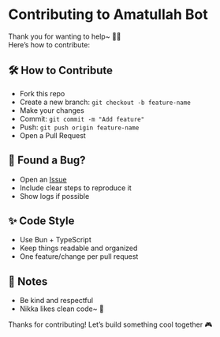 # Contributing to Amatullah Bot

Thank you for wanting to help~ 🧸✨  
Here’s how to contribute:

## 🛠 How to Contribute

- Fork this repo
- Create a new branch: `git checkout -b feature-name`
- Make your changes
- Commit: `git commit -m "Add feature"`
- Push: `git push origin feature-name`
- Open a Pull Request

## 🐞 Found a Bug?

- Open an [Issue](https://github.com/hakisolos/amatullah/issues)
- Include clear steps to reproduce it
- Show logs if possible

## ✨ Code Style

- Use Bun + TypeScript
- Keep things readable and organized
- One feature/change per pull request

## 💖 Notes

- Be kind and respectful
- Nikka likes clean code~ 🐣

Thanks for contributing! Let’s build something cool together 🎮
